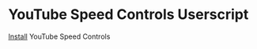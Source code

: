 # YouTube Speed Controls Userscript

[Install](https://raw.githubusercontent.com/selfdigest/scripts/main/scripts/youtube-speed-controls.js) YouTube Speed Controls
